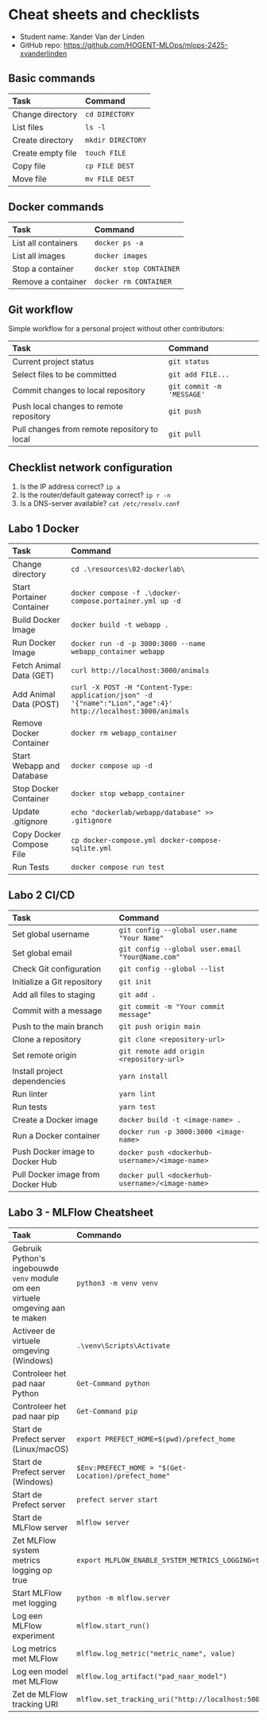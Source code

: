 # Cheat sheets and checklists

- Student name: Xander Van der Linden
- GitHub repo: <https://github.com/HOGENT-MLOps/mlops-2425-xvanderlinden>

## Basic commands

| Task              | Command           |
| :---------------- | :---------------- |
| Change directory  | `cd DIRECTORY`    |
| List files        | `ls -l`           |
| Create directory  | `mkdir DIRECTORY` |
| Create empty file | `touch FILE`      |
| Copy file         | `cp FILE DEST`    |
| Move file         | `mv FILE DEST`    |

## Docker commands

| Task                | Command                 |
| :------------------ | :---------------------- |
| List all containers | `docker ps -a`          |
| List all images     | `docker images`         |
| Stop a container    | `docker stop CONTAINER` |
| Remove a container  | `docker rm CONTAINER`   |

## Git workflow

Simple workflow for a personal project without other contributors:

| Task                                         | Command                   |
| :------------------------------------------- | :------------------------ |
| Current project status                       | `git status`              |
| Select files to be committed                 | `git add FILE...`         |
| Commit changes to local repository           | `git commit -m 'MESSAGE'` |
| Push local changes to remote repository      | `git push`                |
| Pull changes from remote repository to local | `git pull`                |

## Checklist network configuration

1. Is the IP address correct? `ip a`
2. Is the router/default gateway correct? `ip r -n`
3. Is a DNS-server available? `cat /etc/resolv.conf`

## Labo 1 Docker

| Task                     | Command                                                     |
| :------------------------| :---------------------------------------------------        |
| Change directory         | `cd .\resources\02-dockerlab\`                              |
| Start Portainer Container| `docker compose -f .\docker-compose.portainer.yml up -d`    |
| Build Docker Image       | `docker build -t webapp .`                                  |
| Run Docker Image         | `docker run -d -p 3000:3000 --name webapp_container webapp` |
| Fetch Animal Data (GET)  | `curl http://localhost:3000/animals`                        |
| Add Animal Data (POST)       | `curl -X POST -H "Content-Type: application/json" -d '{"name":"Lion","age":4}' http://localhost:3000/animals` |
| Remove Docker Container        | `docker rm webapp_container`                          |
| Start Webapp and Database     | `docker compose up -d`                                 |
| Stop Docker Container          | `docker stop webapp_container`                        |
| Update .gitignore             | `echo "dockerlab/webapp/database" >> .gitignore`       |
| Copy Docker Compose File      | `cp docker-compose.yml docker-compose-sqlite.yml`      |
| Run Tests                     | `docker compose run test`                              |

## Labo 2 CI/CD

| Task                          | Command                                                     |
| :-----------------------------| :---------------------------------------------------------- |
| Set global username            | `git config --global user.name "Your Name"`                 |
| Set global email               | `git config --global user.email "Your@Name.com"`            |
| Check Git configuration        | `git config --global --list`                               |
| Initialize a Git repository     | `git init`                                                 |
| Add all files to staging        | `git add .`                                                |
| Commit with a message           | `git commit -m "Your commit message"`                      |
| Push to the main branch         | `git push origin main`                                     |
| Clone a repository              | `git clone <repository-url>`                               |
| Set remote origin               | `git remote add origin <repository-url>`                   |
| Install project dependencies    | `yarn install`                                             |
| Run linter                      | `yarn lint`                                                |
| Run tests                       | `yarn test`                                                |
| Create a Docker image           | `docker build -t <image-name> .`                           |
| Run a Docker container          | `docker run -p 3000:3000 <image-name>`                     |
| Push Docker image to Docker Hub | `docker push <dockerhub-username>/<image-name>`            |
| Pull Docker image from Docker Hub| `docker pull <dockerhub-username>/<image-name>`           |

## Labo 3 - MLFlow Cheatsheet

| Taak                                         | Commando                                                    |
| :------------------------------------------ | :---------------------------------------------------------- |
| Gebruik Python's ingebouwde `venv` module om een virtuele omgeving aan te maken | `python3 -m venv venv`                                      |
| Activeer de virtuele omgeving (Windows)     | `.\venv\Scripts\Activate`                                  |
| Controleer het pad naar Python              | `Get-Command python`                                         |
| Controleer het pad naar pip                 | `Get-Command pip`                                            |
| Start de Prefect server (Linux/macOS)       | `export PREFECT_HOME=$(pwd)/prefect_home`                   |
| Start de Prefect server (Windows)           | `$Env:PREFECT_HOME = "$(Get-Location)/prefect_home"`         |
| Start de Prefect server                     | `prefect server start`                                      |
| Start de MLFlow server                      | `mlflow server`                                             |
| Zet MLFlow system metrics logging op true   | `export MLFLOW_ENABLE_SYSTEM_METRICS_LOGGING=true`           |
| Start MLFlow met logging                    | `python -m mlflow.server`                                   |
| Log een MLFlow experiment                   | `mlflow.start_run()`                                         |
| Log metrics met MLFlow                      | `mlflow.log_metric("metric_name", value)`                    |
| Log een model met MLFlow                    | `mlflow.log_artifact("pad_naar_model")`                      |
| Zet de MLFlow tracking URI                  | `mlflow.set_tracking_uri("http://localhost:5000")`           |
